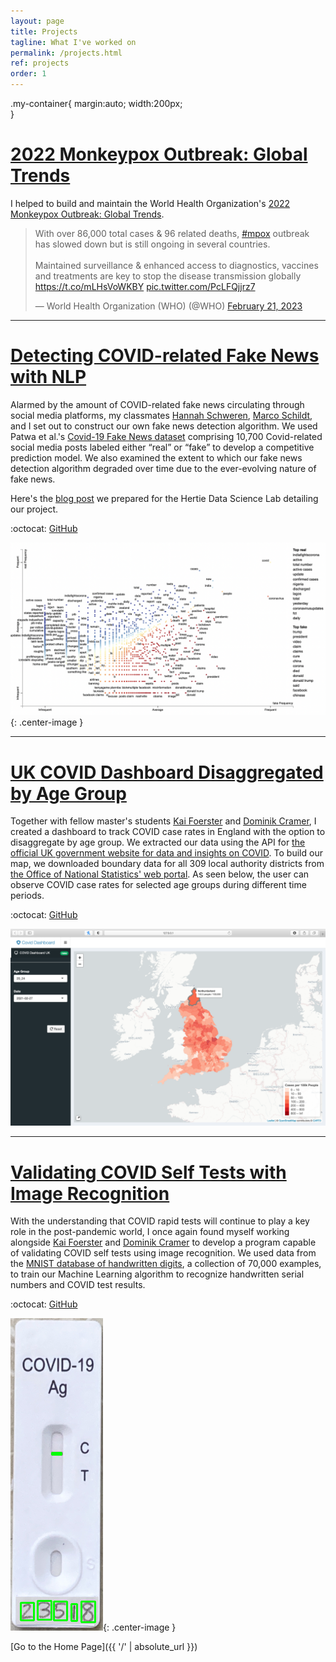```yaml
---
layout: page
title: Projects
tagline: What I've worked on
permalink: /projects.html
ref: projects
order: 1
---
```


.my-container{
    margin:auto;
    width:200px;    
}

# <a id="global-monkeypox-outbreak">[2022 Monkeypox Outbreak: Global Trends](https://worldhealthorg.shinyapps.io/mpx_global/)</a>

I helped to build and maintain the World Health Organization's [2022 Monkeypox Outbreak: Global Trends](https://worldhealthorg.shinyapps.io/mpx_global/).

<div class="my-container">

<blockquote class="twitter-tweet"><p lang="en" dir="ltr">With over 86,000 total cases &amp; 96 related deaths, <a href="https://twitter.com/hashtag/mpox?src=hash&amp;ref_src=twsrc%5Etfw">#mpox</a> outbreak has slowed down but is still ongoing in several countries.<br><br>Maintained surveillance &amp; enhanced access to diagnostics, vaccines and treatments are key to stop the disease transmission globally <a href="https://t.co/mLHsVoWKBY">https://t.co/mLHsVoWKBY</a> <a href="https://t.co/PcLFQjjrz7">pic.twitter.com/PcLFQjjrz7</a></p>&mdash; World Health Organization (WHO) (@WHO) <a href="https://twitter.com/WHO/status/1628121766097989632?ref_src=twsrc%5Etfw">February 21, 2023</a></blockquote> <script async src="https://platform.twitter.com/widgets.js" charset="utf-8"></script>

</div>

***

# <a id="detecting-covid-fake-news">[Detecting COVID-related Fake News with NLP](https://github.com/smkerr/COVID-fake-news-detection)</a>
Alarmed by the amount of COVID-related fake news circulating through social media platforms, my classmates [Hannah Schweren](https://github.com/hannahmagda), [Marco Schildt](https://github.com/m-schildt), and I set out to construct our own fake news detection algorithm. We used Patwa et al.'s [Covid-19 Fake News dataset](https://paperswithcode.com/dataset/covid-19-fake-news-dataset) comprising 10,700 Covid-related social media posts labeled either “real” or “fake” to develop a competitive prediction model. We also examined the extent to which our fake news detection algorithm degraded over time due to the ever-evolving nature of fake news.

Here's the [blog post](assets/html/ML-blog-post.html) we prepared for the Hertie Data Science Lab detailing our project.

:octocat: [GitHub](https://github.com/smkerr/COVID-fake-news-detection)

![Detecting COVID-related Fake News](assets/img/fake-news-scatterplot.png "Detecting COVID-related Fake News"){: .center-image }

***

# <a id="uk-covid-dashboard">[UK COVID Dashboard Disaggregated by Age Group](https://github.com/intro-to-data-science-21/data-project-covid_dashboard_uk)</a>
Together with fellow master's students [Kai Foerster](https://github.com/kaifoerster) and [Dominik Cramer](https://github.com/DominikCramer), I created a dashboard to track COVID case rates in England with the option to disaggregate by age group. We extracted our data using the API for [the official UK government website for data and insights on COVID](https://coronavirus.data.gov.uk). To build our map, we downloaded boundary data for all 309 local authority districts from [the Office of National Statistics' web portal](https://geoportal.statistics.gov.uk/datasets/local-authority-districts-december-2019-boundaries-uk-bfc-1/explore). As seen below, the user can observe COVID case rates for selected age groups during different time periods.

:octocat: [GitHub](https://github.com/intro-to-data-science-21/data-project-covid_dashboard_uk)

![UK COVID Dashboard](assets/img/uk-covid-dashboard.png "UK COVID Dashboard")

***

# <a id="validating-covid-self-tests">[Validating COVID Self Tests with Image Recognition](https://github.com/smkerr/COVID-test-validation)</a>
With the understanding that COVID rapid tests will continue to play a key role in the post-pandemic world, I once again found myself working alongside [Kai Foerster](https://github.com/kaifoerster) and [Dominik Cramer](https://github.com/DominikCramer) to develop a program capable of validating COVID self tests using image recognition. We used data from the [MNIST database of handwritten digits](http://yann.lecun.com/exdb/mnist/), a collection of 70,000 examples, to train our Machine Learning algorithm to recognize handwritten serial numbers and COVID test results.

:octocat: [GitHub](https://github.com/smkerr/COVID-test-validation)

![Validating COVID Test Results](assets/img/validating-covid-test-results.png "Validating COVID Test Results"){: .center-image }

[Go to the Home Page]({{ '/' | absolute_url }})
